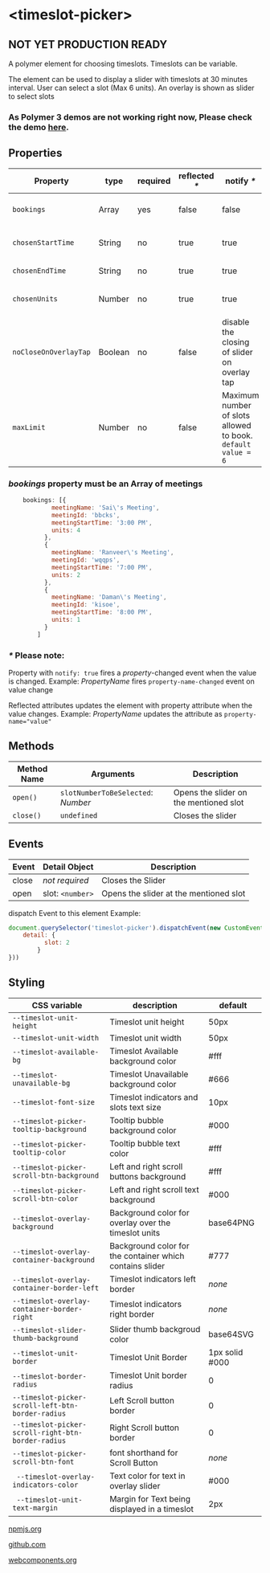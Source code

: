 # \<timeslot-picker\>

## NOT YET PRODUCTION READY
A polymer element for choosing timeslots. Timeslots can be variable.

The element can be used to display a slider with timeslots at 30 minutes interval. User can select a slot (Max 6 units).
An overlay is shown as slider to select slots

### As Polymer 3 demos are not working right now, Please check the demo [here](https://timeslot-picker.stackblitz.io).

## Properties


|Property|type|required|reflected _\*_|notify _\*_|description|
|----|---|--|--|--|--|
|`bookings`|Array|yes|false|false|Set of slots already booked |
|`chosenStartTime`|String|no|true|true|Starting time slot value|
|`chosenEndTime`|String|no|true|true|Ending time slot value|
|`chosenUnits`|Number|no|true|true|Number of slots chosen|
|`noCloseOnOverlayTap`|Boolean|no|false|disable the closing of slider on overlay tap|
|`maxLimit`|Number|no|false|Maximum number of slots allowed to book. `default value = 6`|



### _bookings_ property must be an Array of meetings

```javascript  
    bookings: [{
            meetingName: 'Sai\'s Meeting',
            meetingId: 'bbcks',
            meetingStartTime: '3:00 PM',
            units: 4
          },
          {
            meetingName: 'Ranveer\'s Meeting',
            meetingId: 'wqqps',
            meetingStartTime: '7:00 PM',
            units: 2
          },
          {
            meetingName: 'Daman\'s Meeting',
            meetingId: 'kisoe',
            meetingStartTime: '8:00 PM',
            units: 1
          }
        ]
```



### _\*_ Please note: ###
Property with `notify: true` fires a _property_-changed event when the value is changed.
    Example: *PropertyName* fires `property-name-changed` event on value change

Reflected attributes updates the element with property attribute when the value changes.
    Example: *PropertyName* updates the attribute as `property-name="value"`

## Methods
|Method Name|Arguments|Description|
|--|--|--|
|`open()`|`slotNumberToBeSelected`: _Number_ |Opens the slider on the mentioned slot|
|`close()`|`undefined`|Closes the slider|

## Events

|Event|Detail Object|Description|
|--|--|--|
|close| _not required_ |Closes the Slider|
|open|slot: `<number>`|Opens the slider at the mentioned slot|

dispatch Event to this element
Example:
```javascript
document.querySelector('timeslot-picker').dispatchEvent(new CustomEvent('open', {
    detail: {
          slot: 2
        }
}))
```

## Styling ##

|CSS variable|description|default|
|-|-|-|
|`--timeslot-unit-height`|Timeslot unit height|50px|
|`--timeslot-unit-width`|Timeslot unit width|50px|
|`--timeslot-available-bg`|Timeslot Available background color| #fff|
|`--timeslot-unavailable-bg`|Timeslot Unavailable background color| #666|
|`--timeslot-font-size`|Timeslot indicators and slots text size| 10px|
|`--timeslot-picker-tooltip-background`|Tooltip bubble background color| #000|
|`--timeslot-picker-tooltip-color`|Tooltip bubble text color| #fff|
|`--timeslot-picker-scroll-btn-background`|Left and right scroll buttons background| #fff|
|`--timeslot-picker-scroll-btn-color`|Left and right scroll text background| #000|
|`--timeslot-overlay-background`| Background color for overlay over the timeslot units| base64PNG|
|`--timeslot-overlay-container-background`| Background color for the container which contains slider| #777|
|`--timeslot-overlay-container-border-left`|Timeslot indicators left border| _none_ |
|`--timeslot-overlay-container-border-right`|Timeslot indicators right border| _none_ |
|`--timeslot-slider-thumb-background`|Slider thumb backgroud color| base64SVG |
|`--timeslot-unit-border`|Timeslot Unit Border|1px solid #000|
|`--timeslot-border-radius`|Timeslot Unit border radius|0|
|`--timeslot-picker-scroll-left-btn-border-radius`|Left Scroll button border| 0 |
|`--timeslot-picker-scroll-right-btn-border-radius`|Right Scroll button border| 0 |
|`--timeslot-picker-scroll-btn-font`|font shorthand for Scroll Button|_none_|
|` --timeslot-overlay-indicators-color`|Text color for text in overlay slider|#000|
|` --timeslot-unit-text-margin`|Margin for Text being displayed in a timeslot|2px|

[npmjs.org][1]

[github.com][2]

[webcomponents.org][3]


[1]: https://www.npmjs.com/package/timeslot-picker
[2]: https://github.com/DamandeepS/timeslot-picker
[3]: https://www.webcomponents.org/element/timeslot-picker
